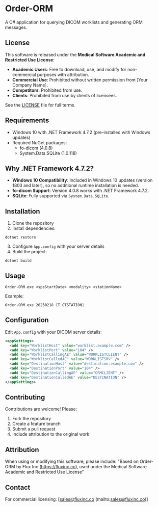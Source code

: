 # Order-ORM

A C# application for querying DICOM worklists and generating ORM messages.

## License

This software is released under the **Medical Software Academic and Restricted Use License**:
- **Academic Users**: Free to download, use, and modify for non-commercial purposes with attribution.
- **Commercial Use**: Prohibited without written permission from [Your Company Name].
- **Competitors**: Prohibited from use.
- **Clients**: Prohibited from use by clients of licensees.

See the [LICENSE](LICENSE.md) file for full terms.

## Requirements

- Windows 10 with .NET Framework 4.7.2 (pre-installed with Windows updates)
- Required NuGet packages:
  - fo-dicom (4.0.8)
  - System.Data.SQLite (1.0.118)

## Why .NET Framework 4.7.2?

- **Windows 10 Compatibility**: Included in Windows 10 updates (version 1803 and later), so no additional runtime installation is needed.
- **fo-dicom Support**: Version 4.0.8 works with .NET Framework 4.7.2.
- **SQLite**: Fully supported via `System.Data.SQLite`.

## Installation

1. Clone the repository
2. Install dependencies:
```
dotnet restore
```
3. Configure `App.config` with your server details
4. Build the project:
```
dotnet build
```

## Usage
```
Order-ORM.exe <spsStartDate> <modality> <stationName>
```

Example:

```
Order-ORM.exe 20250218 CT CTSTATION1
```


## Configuration

Edit `App.config` with your DICOM server details:
```xml
<appSettings>
  <add key="WorklistHost" value="worklist.example.com" />
  <add key="WorklistPort" value="104" />
  <add key="WorklistCallingAE" value="WORKLISTCLIENT" />
  <add key="WorklistCalledAE" value="WORKLISTSRV" />
  <add key="DestinationHost" value="destination.example.com" />
  <add key="DestinationPort" value="104" />
  <add key="DestinationCallingAE" value="ORMCLIENT" />
  <add key="DestinationCalledAE" value="DESTINATION" />
</appSettings>
```

## Contributing

Contributions are welcome! Please:

1. Fork the repository
2. Create a feature branch
3. Submit a pull request
4. Include attribution to the original work

## Attribution

When using or modifying this software, please include:
"Based on Order-ORM by Flux Inc (https://fluxinc.co), used under the Medical Software Academic and Restricted Use License"

## Contact

For commercial licensing: [sales@fluxinc.co (mailto:sales@fluxinc.co)]

